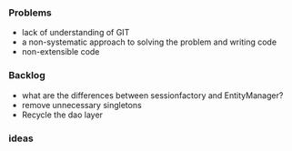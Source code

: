 ### Problems
- lack of understanding of GIT
- a non-systematic approach to solving the problem and writing code
- non-extensible code

### Backlog
- what are the differences between sessionfactory and EntityManager?
- remove unnecessary singletons
- Recycle the dao layer
### ideas
